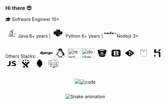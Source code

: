 ### Hi there 😎

<!--
**rn-lima/rn-lima** is a ✨ _special_ ✨ repository because its `README.md` (this file) appears on your GitHub profile.

Here are some ideas to get you started:

- 🔭 I’m currently working on ...
- 🌱 I’m currently learning ...
- 👯 I’m looking to collaborate on ...
- 🤔 I’m looking for help with ...
- 💬 Ask me about ...
- 📫 How to reach me: ...
- 😄 Pronouns: ...
- ⚡ Fun fact: ...
-->

🎓 Software Engineer 10+

<img title="Java" height="30" width="40" src="https://raw.githubusercontent.com/vorillaz/devicons/master/!SVG/java.svg" title="Python">Java 8+ years | <img title="Python" height="30" width="40" src="https://raw.githubusercontent.com/vorillaz/devicons/master/!SVG/python.svg" title="Python"> Python 6+ years |  <img title="Node" height="30" width="40" src="https://raw.githubusercontent.com/vorillaz/devicons/master/!SVG/nodejs.svg" title="Node">Nodejs 3+



 </div>
 <div align="left" style="display: inline_block"><br>
  Others Stacks:      .
  <img title="django" height="30" width="40" src="https://raw.githubusercontent.com/vorillaz/devicons/master/!SVG/django.svg" title="django">
  <img title="linux" height="30" width="40" src="https://raw.githubusercontent.com/vorillaz/devicons/master/!SVG/linux.svg" title="linux">
  <img title="react" height="30" width="40" src="https://raw.githubusercontent.com/vorillaz/devicons/master/!SVG/react.svg" title="react">
  <img title="docker" height="30" width="40" src="https://raw.githubusercontent.com/vorillaz/devicons/master/!SVG/docker.svg" title="docker">
  <img title="bitbucket" height="30" width="40" src="https://raw.githubusercontent.com/vorillaz/devicons/master/!SVG/bitbucket.svg" title="bitbucket">
  <img title="bootstrap" height="30" width="40" src="https://raw.githubusercontent.com/vorillaz/devicons/master/!SVG/bootstrap.svg" title="bootstrap">
  <img title="git" height="30" width="40" src="https://raw.githubusercontent.com/vorillaz/devicons/master/!SVG/git.svg" title="git">
  <img title="go" height="30" width="40" src="https://raw.githubusercontent.com/vorillaz/devicons/master/!SVG/go.svg" title="go">
  <img title="heroku" height="30" width="40" src="https://raw.githubusercontent.com/vorillaz/devicons/master/!SVG/heroku.svg" title="heroku">
  <img title="javascript" height="30" width="40" src="https://raw.githubusercontent.com/vorillaz/devicons/master/!SVG/javascript.svg" title="javascript">
  <img title="jira" height="30" width="40" src="https://raw.githubusercontent.com/vorillaz/devicons/master/!SVG/jira.svg" title="jira">
  <img title="mongodb" height="30" width="40" src="https://raw.githubusercontent.com/vorillaz/devicons/master/!SVG/mongodb.svg" title="mongodb">
  <img title="composer" height="30" width="40" src="https://raw.githubusercontent.com/vorillaz/devicons/master/!SVG/composer.svg" title="composer">
  
  
</div> 
              
              
 ##
    
 <div style="display:'flex', flexDirection:'row'" align="center">
   
   
   <img height="180" src=
     "https://github-readme-stats-git-masterrstaa-rickstaa.vercel.app/api?username=rn-lima&show_icons=true&theme=dark&include_all_commits=true&count_private=true"><img height="180" alt="code" src="https://i.pinimg.com/originals/c9/7d/6d/c97d6d2a2c5093b7805b15fd6e4b49e1.gif"> 
     
   
   <!-- 
<img height="180" src=
   "https://github-readme-stats-git-masterrstaa-rickstaa.vercel.app/api/top-langs/?username=rn-lima&layout=compact&langs_count=7&theme=dark"/> 
-->

 
 ##

  ![Snake animation](https://github.com/evelyneds/evelyneds/blob/output/github-contribution-grid-snake.svg)

<!--
**evelynseds/evelyneds** is a ✨ _special_ ✨ repository because its `README.md` (this file) appears on your GitHub profile.
Here are some ideas to get you started:

- 🔭 Atualmente trabalho com back-end
- 🌱 I’m currently learning ...
- 👯 I’m looking to collaborate on ...
- 🤔 I’m looking for help with ...
- 💬 Ask me about ...
- 📫 How to reach me: ...
- 😄 Pronouns: ...
- ⚡ Fun fact: ...
 📫 E-mail: evelyn.informatica@gmail.com
Para prox atualizacoes
 <img align="right" alt="code" src="https://cdn.dribbble.com/users/143127/screenshots/1451652/light-bulb-dribbble.gif">
                        https://i.pinimg.com/originals/c9/7d/6d/c97d6d2a2c5093b7805b15fd6e4b49e1.gif">
https://img.devrant.com/devrant/rant/r_1864741_kSbCL.gif
https://static.wixstatic.com/media/125b18_7f20c126ba2f43a3bfa8acce4a3f6d16~mv2.gif
src="https://cdn.dribbble.com/users/2344801/screenshots/4774578/alphatestersanimation2.gif">
https://cdn.lowgif.com/full/9cb12f51dffbaaa6-character-typing-by-vincent-mokuenko-dribbble.gif

-->
